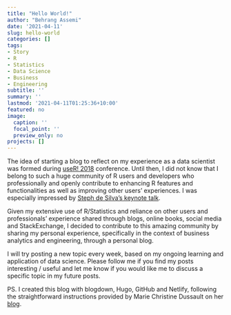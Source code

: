 ```yaml
---
title: "Hello World!"
author: "Behrang Assemi"
date: '2021-04-11'
slug: hello-world
categories: []
tags:
- Story
- R
- Statistics
- Data Science
- Business
- Engineering
subtitle: ''
summary: ''
lastmod: '2021-04-11T01:25:36+10:00'
featured: no
image:
  caption: ''
  focal_point: ''
  preview_only: no
projects: []
---
```


The idea of starting a blog to reflect on my experience as a data scientist was formed during [useR! 2018](https://user2018.r-project.org/) conference. Until then, I did not know that I belong to such a huge community of R users and developers who professionally and openly contribute to enhancing R features and functionalities as well as improving other users’ experiences. I was especially impressed by [Steph de Silva’s keynote talk](https://www.youtube.com/watch?v=27FxbDtCFoc).

Given my extensive use of R/Statistics and reliance on other users and professionals’ experience shared through blogs, online books, social media and StackExchange, I decided to contribute to this amazing community by sharing my personal experience, specifically in the context of business analytics and engineering, through a personal blog.

I will try posting a new topic every week, based on my ongoing learning and application of data science. Please follow me if you find my posts interesting / useful and let me know if you would like me to discuss a specific topic in my future posts.

PS. I created this blog with blogdown, Hugo, GitHub and Netlify, following the straightforward instructions provided by Marie Christine Dussault on her [blog](http://mcdussault.rbind.io/post/building-your-blog-using-blogdown/).
